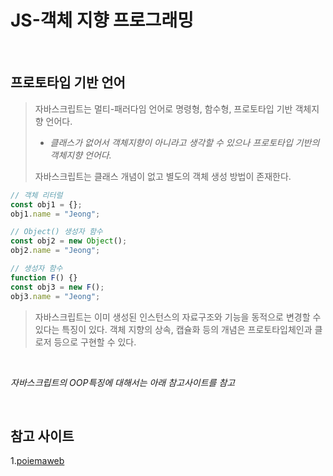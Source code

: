 # JS-객체 지향 프로그래밍 

<br>

## 프로토타입 기반 언어 
> 자바스크립트는 멀티-패러다임 언어로 명령형, 함수형, 프로토타입 기반 객체지향 언어다.
> - *클래스가 없어서 객체지향이 아니라고 생각할 수 있으나 프로토타입 기반의 객체지향 언어다.* 
>
> 자바스크립트는 클래스 개념이 없고 별도의 객체 생성 방법이 존재한다. 

```js
// 객체 리터럴 
const obj1 = {}; 
obj1.name = "Jeong";

// Object() 생성자 함수 
const obj2 = new Object(); 
obj2.name = "Jeong";

// 생성자 함수 
function F() {}
const obj3 = new F(); 
obj3.name = "Jeong";
```
> 자바스크립트는 이미 생성된 인스턴스의 자료구조와 기능을 동적으로 변경할 수 있다는 특징이 있다. 객체 지향의 상속, 캡슐화 등의 개념은 프로토타입체인과 클로저 등으로 구현할 수 있다. 

<br>

*자바스크립트의 OOP특징에 대해서는 아래 참고사이트를 참고*

<br>

## 참고 사이트 
1.[poiemaweb]

[poiemaweb]:https://poiemaweb.com/js-object-oriented-programming
